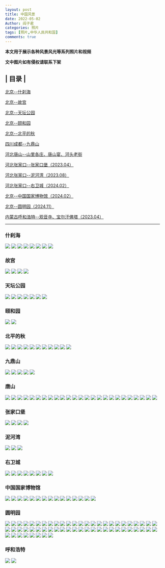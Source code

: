 ```yaml
---
layout: post
title: 中国风景
date: 2022-05-02
Author: 阎子君
categories: 照片
tags: [照片,中华人民共和国]
comments: true
---
```


**本文用于展示各种风景风光等系列照片和视频**

**文中图片如有侵权请联系下架**

## | 目录 |

[北京--什刹海](#什刹海)

[北京--故宫](#故宫)

[北京--天坛公园](#天坛公园)

[北京--颐和园](#颐和园)

[北京--北平的秋](#北平的秋)

[四川成都--九鼎山](#九鼎山)

[河北唐山--山里各庄、唐山宴、河头老街](#唐山)

[河北张家口--张家口堡（2023.04）](#张家口堡)

[河北张家口--泥河湾（2023.08）](#泥河湾)

[河北张家口--右卫城（2024.02）](#右卫城)

[北京--中国国家博物馆（2024.02）](#中国国家博物馆)

[北京--圆明园（2024.11）](#圆明园)

[内蒙古呼和浩特--观音寺、宝尔汗佛塔（2023.04）](#呼和浩特)

---

### <span id="jump">什刹海</span>

<img src="/images/Pictures/1.jpeg"/>

<img src="/images/Pictures/2.jpeg"/>

<img src="/images/Pictures/3.jpeg"/>

<img src="/images/Pictures/4.jpeg"/>

<img src="/images/Pictures/5.jpeg"/>

<img src="/images/Pictures/6.jpeg"/>

<img src="/images/Pictures/7.jpeg"/>

<img src="/images/Pictures/8.jpeg"/>

### <span id="jump">故宫</span>

<img src="/images/Pictures/40.webp"/>

<img src="/images/Pictures/41.webp"/>

<img src="/images/Pictures/42.webp"/>

<img src="/images/Pictures/43.webp"/>

### <span id="jump">天坛公园</span>

<img src="/images/Pictures/49.webp"/>

<img src="/images/Pictures/50.webp"/>

<img src="/images/Pictures/51.webp"/>

<img src="/images/Pictures/52.webp"/>

<img src="/images/Pictures/53.webp"/>

<img src="/images/Pictures/54.webp"/>

<img src="/images/Pictures/55.webp"/>

### <span id="jump">颐和园</span>

<img src="/images/Pictures/93.webp"/>

<img src="/images/Pictures/94.webp"/>

### <span id="jump">北平的秋</span>

<img src="/images/Pictures/29.webp"/>

<img src="/images/Pictures/30.webp"/>

<img src="/images/Pictures/31.webp"/>

<img src="/images/Pictures/32.webp"/>

<img src="/images/Pictures/33.webp"/>

<img src="/images/Pictures/34.webp"/>

<img src="/images/Pictures/35.webp"/>

<img src="/images/Pictures/36.webp"/>

<img src="/images/Pictures/37.webp"/>

<img src="/images/Pictures/38.webp"/>

<img src="/images/Pictures/39.webp"/>

### <span id="jump">九鼎山</span>

<img src="/images/Pictures/101.webp"/>

<img src="/images/Pictures/102.webp"/>

<img src="/images/Pictures/103.webp"/>

<img src="/images/Pictures/104.webp"/>

<img src="/images/Pictures/105.webp"/>

### <span id="jump">唐山</span>

<img src="/images/Pictures/23.PNG"/>

<img src="/images/Pictures/21.PNG"/>

<img src="/images/Pictures/13.PNG"/>

<img src="/images/Pictures/28.PNG"/>

<img src="/images/Pictures/15.PNG"/>

<img src="/images/Pictures/16.PNG"/>

<img src="/images/Pictures/20.PNG"/>

<img src="/images/Pictures/22.PNG"/>

<img src="/images/Pictures/9.PNG"/>

<img src="/images/Pictures/10.PNG"/>

<img src="/images/Pictures/11.PNG"/>

<img src="/images/Pictures/12.PNG"/>

<img src="/images/Pictures/14.PNG"/>

<img src="/images/Pictures/24.PNG"/>

<img src="/images/Pictures/25.PNG"/>

<img src="/images/Pictures/26.PNG"/>

<img src="/images/Pictures/27.PNG"/>

<img src="/images/Pictures/17.PNG"/>

<img src="/images/Pictures/18.PNG"/>

<img src="/images/Pictures/19.PNG"/>

<img src="/images/Pictures/ts1.PNG"/>

<img src="/images/Pictures/ts2.PNG"/>

<img src="/images/Pictures/ts3.PNG"/>

<img src="/images/Pictures/ts4.PNG"/>

<img src="/images/Pictures/ts5.PNG"/>

### <span id="jump">张家口堡</span>

<img src="/images/Pictures/zjk1.JPG"/>

<img src="/images/Pictures/zjk2 .JPG"/>

<img src="/images/Pictures/zjk3.JPG"/>

<img src="/images/Pictures/zjk4.JPG"/>

### <span id="jump">泥河湾</span>

<img src="/images/Pictures/nhw1.JPG"/>

<img src="/images/Pictures/nhw2.JPG"/>

<img src="/images/Pictures/nhw3.JPG"/>

### <span id="jump">右卫城</span>

<img src="/images/Pictures/ywc1.PNG"/>

<img src="/images/Pictures/ywc2.PNG"/>

<img src="/images/Pictures/ywc3.PNG"/>

<img src="/images/Pictures/ywc4.PNG"/>

<img src="/images/Pictures/ywc5.PNG"/>

<img src="/images/Pictures/ywc6.PNG"/>

<img src="/images/Pictures/ywc7.PNG"/>

<img src="/images/Pictures/ywc8.PNG"/>

### <span id="jump">中国国家博物馆</span>

<img src="/images/Pictures/120.PNG"/>

<img src="/images/Pictures/121.PNG"/>

<img src="/images/Pictures/122.PNG"/>

<img src="/images/Pictures/123.PNG"/>

<img src="/images/Pictures/124.PNG"/>

<img src="/images/Pictures/125.PNG"/>

<img src="/images/Pictures/126.PNG"/>

<img src="/images/Pictures/127.PNG"/>

<img src="/images/Pictures/128.PNG"/>

<img src="/images/Pictures/129.PNG"/>

<img src="/images/Pictures/130.PNG"/>

<img src="/images/Pictures/131.PNG"/>

<img src="/images/Pictures/132.PNG"/>

<img src="/images/Pictures/133.PNG"/>

<img src="/images/Pictures/134.PNG"/>

### <span id="jump">圆明园</span>

<img src="/images/Pictures/1 (1).JPG"/>

<img src="/images/Pictures/1 (2).JPG"/>

<img src="/images/Pictures/1 (3).JPG"/>

<img src="/images/Pictures/1 (4).JPG"/>

<img src="/images/Pictures/1 (5).JPG"/>

<img src="/images/Pictures/1 (6).JPG"/>

<img src="/images/Pictures/1 (7).JPG"/>

<img src="/images/Pictures/1 (8).JPG"/>

<img src="/images/Pictures/1 (9).JPG"/>

<img src="/images/Pictures/1 (10).JPG"/>

<img src="/images/Pictures/1 (11).JPG"/>

<img src="/images/Pictures/1 (12).JPG"/>

<img src="/images/Pictures/1 (13).JPG"/>

<img src="/images/Pictures/1 (14).JPG"/>

<img src="/images/Pictures/1 (15).JPG"/>

<img src="/images/Pictures/1 (16).JPG"/>

<img src="/images/Pictures/1 (17).JPG"/>

<img src="/images/Pictures/1 (18).JPG"/>

<img src="/images/Pictures/1 (19).JPG"/>

<img src="/images/Pictures/1 (20).JPG"/>

<img src="/images/Pictures/1 (21).JPG"/>

<img src="/images/Pictures/1 (22).JPG"/>

<img src="/images/Pictures/1 (23).JPG"/>

<img src="/images/Pictures/1 (24).JPG"/>

<img src="/images/Pictures/1 (25).JPG"/>

<img src="/images/Pictures/1 (26).JPG"/>

<img src="/images/Pictures/1 (27).JPG"/>

<img src="/images/Pictures/1 (28).JPG"/>

<img src="/images/Pictures/1 (29).JPG"/>

<img src="/images/Pictures/1 (30).JPG"/>

<img src="/images/Pictures/1 (31).JPG"/>

<img src="/images/Pictures/1 (32).JPG"/>

<img src="/images/Pictures/1 (33).JPG"/>

<img src="/images/Pictures/1 (34).JPG"/>

<img src="/images/Pictures/1 (35).JPG"/>

<img src="/images/Pictures/1 (36).JPG"/>

<img src="/images/Pictures/1 (37).JPG"/>

<img src="/images/Pictures/1 (38).JPG"/>

<img src="/images/Pictures/1 (39).JPG"/>

<img src="/images/Pictures/1 (40).JPG"/>

<img src="/images/Pictures/1 (41).JPG"/>

<img src="/images/Pictures/1 (42).JPG"/>

<img src="/images/Pictures/1 (43).JPG"/>

<img src="/images/Pictures/1 (44).JPG"/>

<img src="/images/Pictures/1 (45).JPG"/>

<img src="/images/Pictures/1 (46).JPG"/>

<img src="/images/Pictures/1 (47).JPG"/>

<img src="/images/Pictures/1 (48).JPG"/>

<img src="/images/Pictures/1 (49).JPG"/>

<img src="/images/Pictures/1 (50).JPG"/>

<img src="/images/Pictures/1 (51).JPG"/>

<img src="/images/Pictures/1 (52).JPG"/>

<img src="/images/Pictures/1 (53).JPG"/>

<img src="/images/Pictures/1 (54).JPG"/>

<img src="/images/Pictures/1 (55).JPG"/>

<img src="/images/Pictures/1 (56).JPG"/>

<img src="/images/Pictures/1 (57).JPG"/>

<img src="/images/Pictures/1 (58).JPG"/>

### <span id="jump">呼和浩特</span>

<img src="/images/Pictures/gys.JPG"/>

<img src="/images/Pictures/behft.JPG"/>

